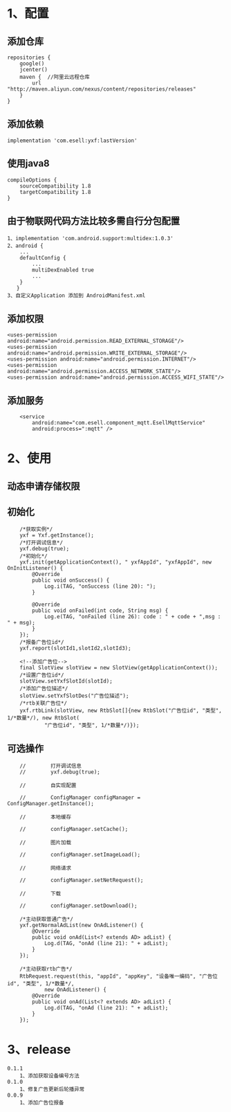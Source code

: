 # 1、配置
## 添加仓库 
    repositories {
        google()
        jcenter()
        maven {  //阿里云远程仓库
            url "http://maven.aliyun.com/nexus/content/repositories/releases"
        }
    }
## 添加依赖 
    implementation 'com.esell:yxf:lastVersion'
## 使用java8
    compileOptions {
        sourceCompatibility 1.8
        targetCompatibility 1.8
    }
## 由于物联网代码方法比较多需自行分包配置
    1、implementation 'com.android.support:multidex:1.0.3'
    2、android {
        ...
        defaultConfig {
            ...
            multiDexEnabled true
            ...
        }
       }
    3、自定义Application 添加到 AndroidManifest.xml


## 添加权限
    <uses-permission android:name="android.permission.READ_EXTERNAL_STORAGE"/>
    <uses-permission android:name="android.permission.WRITE_EXTERNAL_STORAGE"/>
    <uses-permission android:name="android.permission.INTERNET"/>
    <uses-permission android:name="android.permission.ACCESS_NETWORK_STATE"/>
    <uses-permission android:name="android.permission.ACCESS_WIFI_STATE"/>

    
## 添加服务
        <service
            android:name="com.esell.component_mqtt.EsellMqttService"
            android:process=":mqtt" />
# 2、使用
## 动态申请存储权限
## 初始化   
        /*获取实例*/
        yxf = Yxf.getInstance();
        /*打开调试信息*/
        yxf.debug(true);
        /*初始化*/
        yxf.init(getApplicationContext(), " yxfAppId", "yxfAppId", new OnInitListener() {
            @Override
            public void onSuccess() {
                Log.i(TAG, "onSuccess (line 20): ");
            }

            @Override
            public void onFailed(int code, String msg) {
                Log.e(TAG, "onFailed (line 26): code : " + code + ",msg : " + msg);
            }
        });
        /*报备广告位id*/
        yxf.report(slotId1,slotId2,slotId3);
        
        <!--添加广告位-->
        final SlotView slotView = new SlotView(getApplicationContext());
        /*设置广告位id*/
        slotView.setYxfSlotId(slotId);
        /*添加广告位描述*/
        slotView.setYxfSlotDes("广告位描述");
        /*rtb关联广告位*/
        yxf.rtbLink(slotView, new RtbSlot[]{new RtbSlot("广告位id", "类型", 1/*数量*/), new RtbSlot(
                "广告位id", "类型", 1/*数量*/)});
        
## 可选操作
  
        //        打开调试信息
        //        yxf.debug(true);

        //        自实现配置

        //        ConfigManager configManager = ConfigManager.getInstance();

        //        本地缓存

        //        configManager.setCache();

        //        图片加载

        //        configManager.setImageLoad();

        //        网络请求

        //        configManager.setNetRequest();

        //        下载

        //        configManager.setDownload();               
                
        /*主动获取普通广告*/
        yxf.getNormalAdList(new OnAdListener() {
            @Override
            public void onAd(List<? extends AD> adList) {
                Log.d(TAG, "onAd (line 21): " + adList);
            }
        });
        
        /*主动获取rtb广告*/
        RtbRequest.request(this, "appId", "appKey", "设备唯一编码", "广告位id", "类型", 1/*数量*/,
                new OnAdListener() {
            @Override
            public void onAd(List<? extends AD> adList) {
                Log.d(TAG, "onAd (line 21): " + adList);
            }
        });
# 3、release

    0.1.1 
        1、添加获取设备编号方法
    0.1.0 
        1、修复广告更新后轮播异常
    0.0.9 
        1、添加广告位报备
              

        
